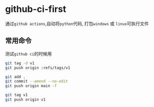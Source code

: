 # github-ci-first

通过`github actions`,自动将`python`代码, 打包`windows` 或 `linux`可执行文件

## 常用命令

测试`github ci`的时候用

``` bash
git tag -d v1
git push origin :refs/tags/v1

git add .
git commit --amend --no-edit
git push origin main -f

git tag v1
git push origin v1

```